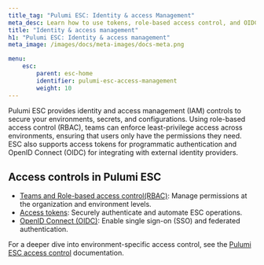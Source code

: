```yaml
---
title_tag: "Pulumi ESC: Identity & access Management"
meta_desc: Learn how to use tokens, role-based access control, and OIDC with Pulumi ESC
title: "Identity & access management"
h1: "Pulumi ESC: Identity & access management"
meta_image: /images/docs/meta-images/docs-meta.png

menu:
    esc:
        parent: esc-home
        identifier: pulumi-esc-access-management
        weight: 10
---
```


Pulumi ESC provides identity and access management (IAM) controls to secure your environments, secrets, and configurations. Using role-based access control (RBAC), teams can enforce least-privilege access across environments, ensuring that users only have the permissions they need. ESC also supports access tokens for programmatic authentication and OpenID Connect (OIDC) for integrating with external identity providers.

## Access controls in Pulumi ESC

- [Teams and Role-based access control(RBAC)](/docs/pulumi-cloud/access-management/teams/): Manage permissions at the organization and environment levels.
- [Access tokens](/docs/pulumi-cloud/access-management/access-tokens/): Securely authenticate and automate ESC operations.
- [OpenID Connect (OIDC)](/docs/esc/access-management/oidc/): Enable single sign-on (SSO) and federated authentication.

For a deeper dive into environment-specific access control, see the [Pulumi ESC access control](/docs/esc/access-management/access-control/) documentation.
